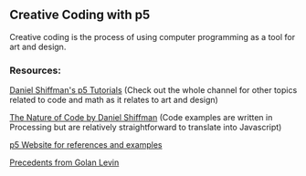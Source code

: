 ## Creative Coding with p5

Creative coding is the process of using computer programming as a tool for art and design.

### Resources:
[Daniel Shiffman's p5 Tutorials](https://www.youtube.com/user/shiffman/playlists?sort=dd&view=50&shelf_id=14) (Check out the whole channel for other topics related to code and math as it relates to art and design)

[The Nature of Code by Daniel Shiffman](http://natureofcode.com/) (Code examples are written in Processing but are relatively straightforward to translate into Javascript)

[p5 Website for references and examples](https://p5js.org/)

[Precedents from Golan Levin](http://cmuems.com/2016/60212/lectures/lecture-09-09a/)
